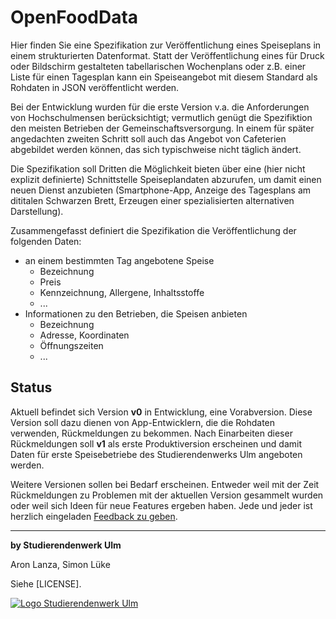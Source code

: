 # OpenFoodData

Hier finden Sie eine Spezifikation zur Veröffentlichung eines Speiseplans in einem strukturierten Datenformat. Statt der Veröffentlichung eines für Druck oder Bildschirm gestalteten tabellarischen Wochenplans oder z.B. einer Liste für einen Tagesplan kann ein Speiseangebot mit diesem Standard als Rohdaten in JSON veröffentlicht werden.

Bei der Entwicklung wurden für die erste Version v.a. die Anforderungen von Hochschulmensen berücksichtigt; vermutlich genügt die Spezifiktion den meisten Betrieben der Gemeinschaftsversorgung. In einem für später angedachten zweiten Schritt soll auch das Angebot von Cafeterien abgebildet werden können, das sich typischweise nicht täglich ändert.

Die Spezifikation soll Dritten die Möglichkeit bieten über eine (hier nicht explizit definierte) Schnittstelle Speiseplandaten abzurufen, um damit einen neuen Dienst anzubieten (Smartphone-App, Anzeige des Tagesplans am dititalen Schwarzen Brett, Erzeugen einer spezialisierten alternativen Darstellung).

Zusammengefasst definiert die Spezifikation die Veröffentlichung der folgenden Daten:
 * an einem bestimmten Tag angebotene Speise
   * Bezeichnung
   * Preis
   * Kennzeichnung, Allergene, Inhaltsstoffe
   * ...
 * Informationen zu den Betrieben, die Speisen anbieten
   * Bezeichnung
   * Adresse, Koordinaten
   * Öffnungszeiten
   * ...


## Status

Aktuell befindet sich Version **v0** in Entwicklung, eine Vorabversion. Diese Version soll dazu dienen von App-Entwicklern, die die Rohdaten verwenden, Rückmeldungen zu bekommen. Nach Einarbeiten dieser Rückmeldungen soll **v1** als erste Produktiversion erscheinen und damit Daten für erste Speisebetriebe des Studierendenwerks Ulm angeboten werden.

Weitere Versionen sollen bei Bedarf erscheinen. Entweder weil mit der Zeit Rückmeldungen zu Problemen mit der aktuellen Version gesammelt wurden oder weil sich Ideen für neue Features ergeben haben. Jede und jeder ist herzlich eingeladen [Feedback zu geben](https://github.com/studierendenwerk-ulm/open-food-data/issues).


---

**by Studierendenwerk Ulm**

Aron Lanza, Simon Lüke

Siehe [LICENSE].

[![Logo Studierendenwerk Ulm](https://studierendenwerk-ulm.de/wp-content/themes/studentenwerk/assets/img/logo.png)](https://studierendenwerk-ulm.de/)

